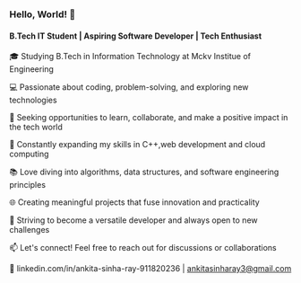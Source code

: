 ### Hello, World! 👋

#### B.Tech IT Student | Aspiring Software Developer | Tech Enthusiast

🎓 Studying B.Tech in Information Technology at Mckv Institue of Engineering

💻 Passionate about coding, problem-solving, and exploring new technologies

🌟 Seeking opportunities to learn, collaborate, and make a positive impact in the tech world

🚀 Constantly expanding my skills in C++,web development and cloud computing

📚 Love diving into algorithms, data structures, and software engineering principles

🌐 Creating meaningful projects that fuse innovation and practicality

🎯 Striving to become a versatile developer and always open to new challenges

📫 Let's connect! Feel free to reach out for discussions or collaborations

🌟 linkedin.com/in/ankita-sinha-ray-911820236 | ankitasinharay3@gmail.com

